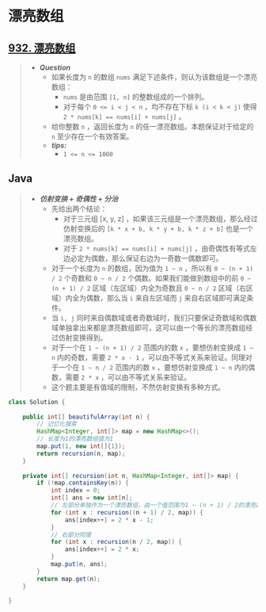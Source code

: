 # 漂亮数组

## [932. 漂亮数组](https://leetcode.cn/problems/beautiful-array/)

> - ***Question***
>   - 如果长度为 `n` 的数组 `nums` 满足下述条件，则认为该数组是一个漂亮数组：
>     - `nums` 是由范围 `[1, n]` 的整数组成的一个排列。
>     - 对于每个 `0 <= i < j < n` ，均不存在下标 `k (i < k < j)` 使得 `2 * nums[k] == nums[i] + nums[j]` 。
>   - 给你整数 `n` ，返回长度为 `n` 的任一漂亮数组。本题保证对于给定的 `n` 至少存在一个有效答案。
>   - ***tips:***
>     - `1 <= n <= 1000`

## Java

> - ***仿射变换 + 奇偶性 + 分治***
>   - 先给出两个结论：
>     - 对于三元组 [x, y, z] ，如果该三元组是一个漂亮数组，那么经过仿射变换后的 `[k * x + b, k * y + b, k * z + b]` 也是一个漂亮数组。
>     - 对于 `2 * nums[k] == nums[i] + nums[j]` ，由奇偶性有等式左边必定为偶数，那么保证右边为一奇数一偶数即可。
>   - 对于一个长度为 `n` 的数组，因为值为 `1 ~ n` ，所以有 `0 ~ (n + 1) / 2` 个奇数和 `0 ~ n / 2` 个偶数。如果我们能做到数组中的前 `0 ~ (n + 1) / 2` 区域（左区域）内全为奇数且  `0 ~ n / 2` 区域（右区域）内全为偶数，那么当 `i` 来自左区域而 `j` 来自右区域即可满足条件。
>   - 当 `i, j` 同时来自偶数域或者奇数域时，我们只要保证奇数域和偶数域单独拿出来都是漂亮数组即可，这可以由一个等长的漂亮数组经过仿射变换得到。
>   - 对于一个在 `1 ~ (n + 1) / 2` 范围内的数 `x` ，要想仿射变换成 `1 ~ n` 内的奇数，需要 `2 * x - 1` ，可以由不等式关系来验证。同理对于一个在 `1 ~ n / 2` 范围内的数 `x` ，要想仿射变换成 `1 ~ n` 内的偶数，需要 `2 * x` ，可以由不等式关系来验证。
>   - 这个题主要是有值域的限制，不然仿射变换有多种方式。

```java
class Solution {
    
    public int[] beautifulArray(int n) {
        // 记忆化搜索
        HashMap<Integer, int[]> map = new HashMap<>();
        // 长度为1的漂亮数组值为1
        map.put(1, new int[]{1});
        return recursion(n, map);
    }
    
    private int[] recursion(int n, HashMap<Integer, int[]> map) {
        if (!map.containsKey(n)) {
            int index = 0;
            int[] ans = new int[n];
            // 左部分单独作为一个漂亮数组，由一个值范围为1 ~ (n + 1) / 2的漂亮数组仿射成1 ~ n的奇数而来
            for (int x : recursion((n + 1) / 2, map)) {
                ans[index++] = 2 * x - 1;
            }
            // 右部分同理
            for (int x : recursion(n / 2, map)) {
                ans[index++] = 2 * x;
            }
            map.put(n, ans);
        }
        return map.get(n);
    }
    
}
```
